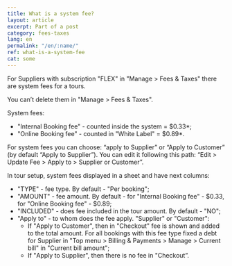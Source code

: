 ```yaml
---
title: What is a system fee?
layout: article
excerpt: Part of a post
category: fees-taxes
lang: en
permalink: "/en/:name/"
ref: what-is-a-system-fee
cat: some
---
```

For Suppliers with subscription "FLEX" in "Manage > Fees & Taxes" there are system fees for a tours.

You can’t delete them in "Manage > Fees & Taxes".

System fees:
- "Internal Booking fee" - counted inside the system = $0.33*;
- "Online Booking fee" - counted in "White Label" = $0.89*.

For system fees you can choose: “apply to Supplier” or “Apply to Customer” (by default “Apply to Supplier”). You can edit it following this path: “Edit > Update Fee > Apply to > Supplier or Customer”.

In tour setup, system fees displayed in a sheet and have next columns:
- "TYPE" - fee type. By default - "Per booking";
- "AMOUNT" - fee amount. By default - for "Internal Booking fee" - $0.33, for "Online Booking fee" - $0.89;
- "INCLUDED" - does fee included in the tour amount. By default - "NO";
- "Apply to" - to whom does the fee apply. "Supplier" or "Customer":
    - If "Аpply to Сustomer", then in "Checkout" fee is shown and added to the total amount. For all bookings with this fee type fixed a debt for Supplier in "Top menu > Billing & Payments > Manage > Current bill" in "Current bill amount";
    - If "Аpply to Supplier", then there is no fee in "Checkout”.
